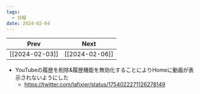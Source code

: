 ```yaml
---
tags:
  - 日報
date: 2024-02-04
---
```

|      Prev      |      Next      |
| :------------: | :------------: |
| [[2024-02-03]] | [[2024-02-06]] |
- YouTubeの履歴を削除&履歴機能を無効化することによりHomeに動画が表示されないようにした
  - https://twitter.com/lafixier/status/1754022271126278149